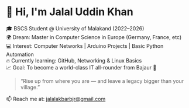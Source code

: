 # 👋 Hi, I'm Jalal Uddin Khan  
🎓 BSCS Student @ University of Malakand (2022–2026)  
🌍 Dream: Master in Computer Science in Europe (Germany, France, etc)  
💻 Interest: Computer Networks | Arduino Projects | Basic Python Automation  
🔥 Currently learning: GitHub, Networking & Linux Basics  
📈 Goal: To become a world-class IT all-rounder from Bajaur 💪

> “Rise up from where you are — and leave a legacy bigger than your village.”

📫 Reach me at: jalalakbarbjr@gmail.com
